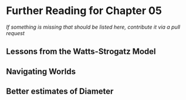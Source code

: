 # Further Reading for Chapter 05
*If something is missing that should be listed here, contribute it via a pull request*




## Lessons from the Watts-Strogatz Model

## Navigating Worlds

## Better estimates of Diameter




